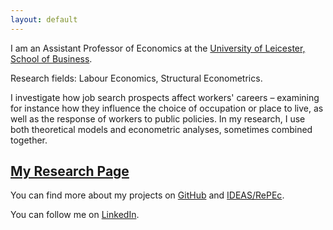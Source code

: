 ```yaml
---
layout: default
---
```


I am an Assistant Professor of Economics at the [University of Leicester, School of Business](https://le.ac.uk/school-of-business).

Research fields: Labour Economics, Structural Econometrics.

I investigate how job search prospects affect workers' careers – examining for instance how they influence the choice of occupation or place to live, as well as the response of workers to public policies. In my research, I use both theoretical models and econometric analyses, sometimes combined together. 


## [My Research Page](https://gwilemme.github.io/research.html)

You can find more about my projects on [GitHub](https://github.com/gwilemme) and [IDEAS/RePEc](https://ideas.repec.org/f/pwi407.html).

You can follow me on [LinkedIn](https://uk.linkedin.com/in/guillaume-wilemme-5bb000298).
